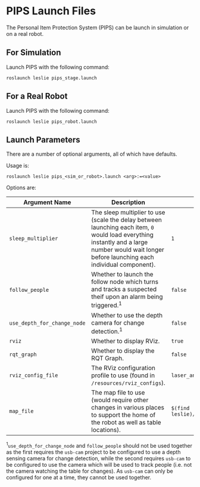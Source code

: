 # PIPS Launch Files
The Personal Item Protection System (PIPS) can be launch in simulation or on a real robot.

## For Simulation
Launch PIPS with the following command:

```
roslaunch leslie pips_stage.launch
```

## For a Real Robot
Launch PIPS with the following command:

```
roslaunch leslie pips_robot.launch
```

## Launch Parameters
There are a number of optional arguments, all of which have defaults.

Usage is:

```
roslaunch leslie pips_<sim_or_robot>.launch <arg>:=<value>
```

Options are:

| Argument Name | Description | Default |
| ------------- | ----------- | ------- |
| `sleep_multiplier` | The sleep multiplier to use (scale the delay between launching each item, `0` would load everything instantly and a large number would wait longer before launching each individual component). | `1` |
| `follow_people` | Whether to launch the follow node which turns and tracks a suspected theif upon an alarm being triggered.<sup>1</sup> | `false` |
| `use_depth_for_change_node` | Whether to use the depth camera for change detection.<sup>1</sup> | `false` |
| `rviz` | Whether to display RViz. | `true` |
| `rqt_graph` | Whether to display the RQT Graph. | `false` |
| `rviz_config_file` | The RViz configuration profile to use (found in `/resources/rviz_configs`). | `laser_and_particles.rviz` |
| `map_file` | The map file to use (would require other changes in various places to support the home of the robot as well as table locations). | `$(find leslie)/resources/maps/newlowerground.yaml` |

<sup>1</sup>`use_depth_for_change_node` and `follow_people` should not be used together as the first requires the `usb-cam` project to be configured to use a depth sensing camera for change detection, while the second requires `usb-cam` to be configured to use the camera which will be used to track people (i.e. not the camera watching the table for changes). As `usb-cam` can only be configured for one at a time, they cannot be used together.

